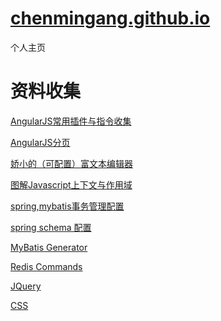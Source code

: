 [chenmingang.github.io](http://chenmingang.github.io/view/blog/list.html)
==================
个人主页
######
资料收集
===
[AngularJS常用插件与指令收集](http://chensd.com/2015-06/AngularJS-popular-Plugins-and-Directive.html)

[AngularJS分页](https://github.com/miaoyaoyao/AngularJs-UI)

[娇小的（可配置）富文本编辑器](http://www.tinymce.com/tryit/3_x/full.php)

[图解Javascript上下文与作用域](http://blog.rainy.im/2015/07/04/scope-chain-and-prototype-chain-in-js/)

[spring,mybatis事务管理配置](http://openwares.net/java/spring_mybatis_transaction.html)

[spring schema 配置](http://www.cnblogs.com/jifeng/archive/2011/09/14/2176599.html)

[MyBatis Generator](http://mybatis.github.io/generator/index.html)

[Redis Commands](http://redis.io/commands/)

[JQuery](http://www.php100.com/manual/jquery/)

[CSS](http://css.doyoe.com/)
